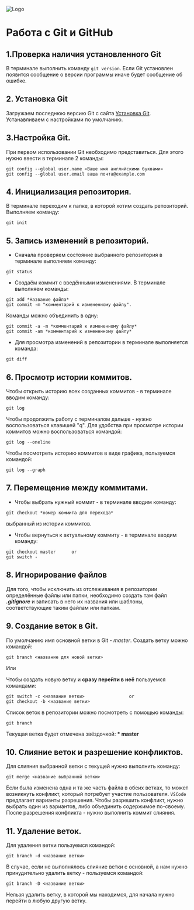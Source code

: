 ![Logo](Git-Logo-1788C.png)
# Работа с Git и GitHub
## 1.Проверка наличия установленного Git
В терминале выполнить команду `git version`.
Если Git установлен появится сообщение о версии программы иначе будет сообщение об ошибке.
## 2. Установка Git
Загружаем последнюю версию Git с сайта [Установка Git](https://git-scm.com/downloads).
Устанавливаем с настройками по умолчанию.
## 3.Настройка Git.
При первом использовании Git необходимо представиться.
Для этого нужно ввести в терминале 2 команды:
```
git config --global user.name «Ваше имя английскими буквами»
git config --global user.email ваша почта@example.com
```

## 4. Инициализация репозитория.
В терминале переходим к папке, в которой хотим создать репозиторий. Выполняем команду:
```
git init
```
## 5. Запись изменений в репозиторий.
* Сначала проверяем состояние выбранного репозитория в терминале выполняем команду: 
```
git status
```
* Создаём коммит с введёнными изменениями. В терминале выполняем команды:
```
git add *Название файла*
git commit -m "комментарий к измененному файлу".
```
Команды можно объединить в одну:
```
git commit -a -m *комментарий к измененному файлу*
git commit -am *комментарий к измененному файлу*
```
* Для просмотра изменений в репозитории в терминале выполняется команда:
```
git diff
```
## 6. Просмотр истории коммитов.
Чтобы открыть историю всех созданных коммитов - в терминале вводим команду:
```
git log
```
Чтобы продолжить работу с терминалом дальше - нужно воспользоваться клавишей "q".
Для удобства при просмотре истории коммитов можно воспользоваться командой:
```
git log --oneline
```
Чтобы посмотреть историю коммитов в виде графика, пользуемся командой:
```
git log --graph
```
## 7. Перемещение между коммитами.
* Чтобы выбрать нужный коммит - в терминале вводим команду:
```
git checkout *номер коммита для перехода* 
```
выбранный из истории коммитов.
* Чтобы вернуться к актуальному коммиту - в терминале вводим команду:
```
git checkout master      or
git switch -
```

## 8. Игнорирование файлов
Для того, чтобы исключить из отслеживания в репозитории определённые файлы или папки, необходимо создать там файл ***.gitignore*** и записать в него их названия или шаблоны, соответствующие таким файлам или папкам.

## 9. Создание веток в Git.
По умолчанию имя основной ветки в Git - *master*.
Создать ветку можно командой: 
```
git branch <название для новой ветки>
```
Или

Чтобы создать новую ветку и **сразу перейти в неё** пользуемся командами:
```
git switch -c <название ветки>                 or
git checkout -b <название ветки>
```
Список веток в репозитории можно посмотреть с помощью команды:
```
git branch
```
Текущая ветка будет отмечена звёздочкой: __* master__
## 10. Слияние веток и разрешение конфликтов.
Для слияния выбранной ветки с текущей нужно выполнить команду:
```
git merge <название выбранной ветки>
```
Если была изменена одна и та же часть файла в обеих ветках, то может возникнуть конфликт, который потребует участие пользователя.
`VSCode` предлагает варианты разрешения.
Чтобы разрешить конфликт, нужно выбрать один из вариантов, либо объединить содержимое по-своему.
После разрешения конфликта - нужно выполнить коммит слияния.
## 11. Удаление веток.
Для удаления ветки пользуемся командой:
```
git branch -d <название ветки>
```
В случае, если не выполнялось слияние ветки с основной, а нам нужно принудительно удалить ветку - пользуемся командой:
```
git branch -D <название ветки>
```
Нельзя удалить ветку, в которой мы находимся, для начала нужно перейти в любую другую ветку.
